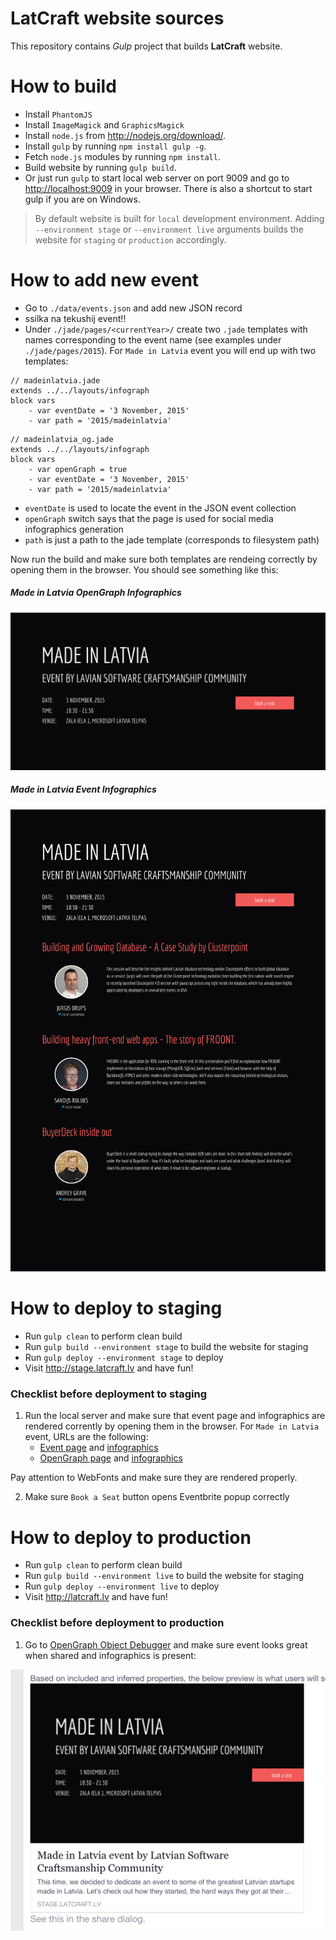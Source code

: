 
# LatCraft website sources

This repository contains *Gulp* project that builds **LatCraft** website.

# How to build

- Install `PhantomJS`
- Install `ImageMagick` and `GraphicsMagick`
- Install `node.js` from <http://nodejs.org/download/>.
- Install `gulp` by running `npm install gulp -g`.
- Fetch `node.js` modules by running `npm install`.
- Build website by running `gulp build`.
- Or just run `gulp` to start local web server on port 9009 and go to <http://localhost:9009> in your browser. There is also a shortcut to start gulp if you are on Windows. 

> By default website is built for `local` development environment. Adding `--environment stage` or `--environment live` arguments builds the website for `staging` or `production` accordingly.

# How to add new event
- Go to `./data/events.json` and add new JSON record
- ssilka na tekushij event!!
- Under `./jade/pages/<currentYear>/` create two `.jade` templates with names corresponding to the event name (see examples under `./jade/pages/2015`). For `Made in Latvia` event you will end up with two templates:

```
// madeinlatvia.jade
extends ../../layouts/infograph
block vars
	- var eventDate = '3 November, 2015'
	- var path = '2015/madeinlatvia'
```

```
// madeinlatvia_og.jade
extends ../../layouts/infograph
block vars
	- var openGraph = true
	- var eventDate = '3 November, 2015'
	- var path = '2015/madeinlatvia'
```

- `eventDate` is used to locate the event in the JSON event collection
- `openGraph` switch says that the page is used for social media infographics generation
- `path` is just a path to the jade template (corresponds to filesystem path)

Now run the build and make sure both templates are rendeing correctly by opening them in the browser. You should see something like this:

##### Made in Latvia OpenGraph Infographics
![Made in Latvia OpenGraph Infographics](README/madeinlatvia_og-shot.png)

##### Made in Latvia Event Infographics
![Made in Latvia Event Infographics](README/madeinlatvia-shot.png)

# How to deploy to staging 

- Run `gulp clean` to perform clean build
- Run `gulp build --environment stage` to build the website for staging
- Run `gulp deploy --environment stage` to deploy 
- Visit <http://stage.latcraft.lv> and have fun!

### Checklist before deployment to staging
1. Run the local server and make sure that event page and infographics are rendered corrently by opening them in the browser. For `Made in Latvia` event, URLs are the following:
    - [Event page](localhost:9009/2015/madeinlatvia.html) and [infographics](localhost:9009/img/2015/madeinlatvia-shot.png)
    - [OpenGraph page](localhost:9009/2015/madeinlatvia_og.html) and [infographics](localhost:9009/img/2015/madeinlatvia_og-shot.png)

Pay attention to WebFonts and make sure they are rendered properly.

2. Make sure `Book a Seat` button opens Eventbrite popup correctly 

# How to deploy to production

- Run `gulp clean` to perform clean build
- Run `gulp build --environment live` to build the website for staging
- Run `gulp deploy --environment live` to deploy 
- Visit <http://latcraft.lv> and have fun!

### Checklist before deployment to production 
1. Go to [OpenGraph Object Debugger](https://developers.facebook.com/tools/debug/og/object/) and make sure event looks great when shared and infographics is present:

![FaceBook Share](README/share.png)

